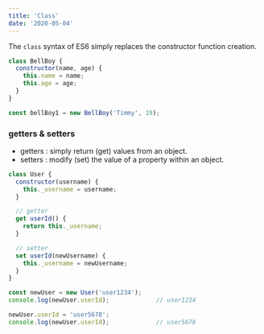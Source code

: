 ```yaml
---
title: 'Class'
date: '2020-05-04'
---
```


The `class` syntax of ES6 simply replaces the constructor function creation.

```js
class BellBoy {
  constructor(name, age) {
    this.name = name;
    this.age = age;
  }
}

const bellBoy1 = new BellBoy('Timmy', 19);
```

### getters & setters

- <span>getters</span> : simply return (get) values from an object.
- <span>setters</span> : modify (set) the value of a property within an object.

```js
class User {
  constructor(username) {
    this._username = username;
  }

  // getter
  get userId() {
    return this._username;
  }

  // setter
  set userId(newUsername) {
    this._username = newUsername;
  }
}

const newUser = new User('user1234');
console.log(newUser.userId);             // user1234

newUser.userId = 'user5678';
console.log(newUser.userId);             // user5678
```